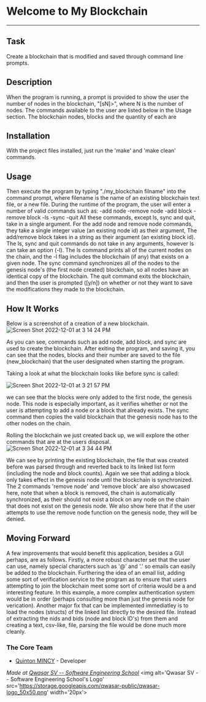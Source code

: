 # Welcome to My Blockchain
***

## Task
Create a blockchain that is modified and saved through command line prompts.

## Description
When the program is running, a prompt is provided to show the user the number of nodes in the blockchain, "[sN]>", where N is the number of nodes. The commands available
to the user are listed below in the Usage section. The blockchain nodes, blocks and the quantity of each are 

## Installation
With the project files installed, just run the 'make' and 'make clean' commands.

## Usage
Then execute the program by typing "./my_blockchain filname" into the command prompt, where filename
is the name of an existing blockchain text file, or a new file. During the runtime of the program, the user will enter a number of valid commands such as:
    -add node 
    -remove node 
    -add block 
    -remove block 
    -ls 
    -sync 
    -quit
All these commands, except ls, sync and quit, take in a single argument. For the add node and remove node commands, they take a single integer value (an existing node id) as their argument,
The add/remove block takes in a string as their argument (an existing block id). The ls, sync and quit commands do not take in any arguments, however ls can take an option (-l). The ls command prints
all of the current nodes on the chain, and the -l flag includes the blockchain (if any) that exists on a given node. The sync command synchronizes all of the nodes to the genesis node's (the first node created) blockchain,
so all nodes have an identical copy of the blockchain. The quit command exits the blockchain, and then the user is prompted ([y/n]) on whether or not they want to save the modifications they made to the blockchain.

## How It Works
Below is a screenshot of a creation of a new blockchain.
![Screen Shot 2022-12-01 at 3 14 24 PM](https://user-images.githubusercontent.com/73136662/205150610-b513921d-d9a3-4941-9778-8dbd7bc75393.png)

As you can see, commands such as add node, add block, and sync are used to create the blockchain. After exiting the program, and saving it, you can see that the nodes, blocks and their number are saved to the file
(new_blockchain) that the user designated when starting the program.

Taking a look at what the blockchain looks like before sync is called:

![Screen Shot 2022-12-01 at 3 21 57 PM](https://user-images.githubusercontent.com/73136662/205151852-5d54d63e-1ab1-40fb-9b63-f514840dd24c.png)

we can see that the blocks were only added to the first node, the genesis node. This node is especially important, as it verifies whether or not the user is attempting to add a node or a block that already exists.
The sync command then copies the valid blockchain that the genesis node has to the other nodes on the chain.

Rolling the blockchain we just created back up, we will explore the other commands that are at the users disposal.
![Screen Shot 2022-12-01 at 3 34 44 PM](https://user-images.githubusercontent.com/73136662/205154057-25217d36-2fa8-4b26-82b6-aaafa0c6c948.png)

We can see by printing the existing blockchain, the file that was created before was parsed through and reverted back to its linked list form (including the node and block counts). Again we see that adding a block only takes
effect in the genesis node until the blockchain is synchronized. The 2 commands 'remove node' and 'remove block' are also showcased here, note that when a block is removed, the chain is automatically synchronized, as their should not exist a
block on any node on the chain that does not exist on the genesis node. We also show here that if the user attempts to use the remove node function on the genesis node, they will be denied. 

## Moving Forward
A few improvements that would benefit this application, besides a GUI perhaps, are as follows. Firstly, a more robust character set that the user can use, namely special characters such as '@' and '.' so emails can easily be added to the 
blockchain. Furthering the idea of an email list, adding some sort of verification service to the program as to ensure that users attempting to join the blockchain meet some sort of criteria would be a and interesting feature. In this example,
a more complex authentication system would be in order (perhaps consulting more than just the genesis node for verication). Another major fix that can be implemented immediatley is to load the nodes (structs) of the linked list directly to the 
desired file. Instead of extracting the nids and bids (node and block ID's) from them and creating a text, csv-like, file, parsing the file would be done much more cleanly.

### The Core Team
* [Quinton MINCY](//github.com/Quinton-Mincy) - Developer


<span><i>Made at <a href='https://qwasar.io'>Qwasar SV -- Software Engineering School</a></i></span>
<span><img alt='Qwasar SV -- Software Engineering School's Logo' src='https://storage.googleapis.com/qwasar-public/qwasar-logo_50x50.png' width='20px'></span>
